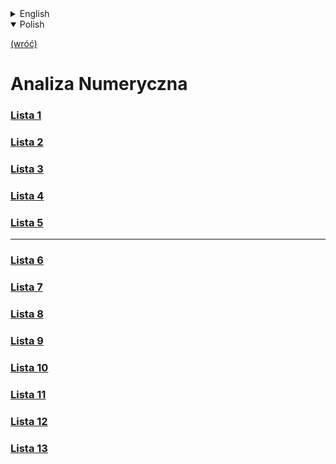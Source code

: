 <details>
    <summary>English</summary>

[(back)](../)
# Numerical Analysis


</details>

<details open>
    <summary>Polish</summary>

[(wróć)](../)
# **A**naliza **N**umeryczna
### [Lista 1](./Lista1)
### [Lista 2](./Lista2)
### [Lista 3](./Lista3)
### [Lista 4](./Lista4)
### [Lista 5](./Lista5)
___
### [Lista 6](./Lista6)
### [Lista 7](./Lista7)
### [Lista 8](./Lista8)
### [Lista 9](./Lista9)
### [Lista 10](./Lista10)
### [Lista 11](./Lista11)
### [Lista 12](./Lista12)
### [Lista 13](./Lista13)


</details>



